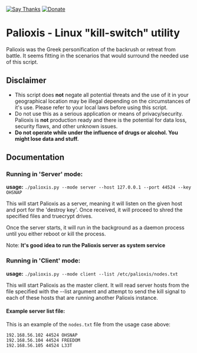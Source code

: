 [![Say Thanks](https://img.shields.io/badge/Say%20Thanks-!-1EAEDB.svg?style=flat)](https://saythanks.io/to/deadbits) [![Donate](https://img.shields.io/badge/donate-BTC-blue.svg?style=flat)](https://www.coinbase.com/deadbits)

# Palioxis - Linux "kill-switch" utility
Palioxis was the Greek personification of the backrush or retreat from battle. It seems fitting in the scenarios that would surround the needed use of this script.

## Disclaimer
* This script does **not** negate all potential threats and the use of it in your geographical location may be illegal depending on the circumstances of it's use. Please refer to your local laws before using this script.
* Do not use this as a serious application or means of privacy/security. Palioxis is **not** production ready and there is the potential for data loss, security flaws, and other unknown issues. 
* **Do not operate while under the influence of drugs or alcohol. You might lose data and stuff.**
 
## Documentation 
### Running in 'Server' mode:
**usage:** `./palioxis.py --mode server --host 127.0.0.1 --port 44524 --key OHSNAP`

This will start Palioxis as a server, meaning it will listen on the given host and port for the 'destroy key'. Once received, it will proceed to shred the specified files and truecrypt drives.
  
Once the server starts, it will run in the background as a daemon process until you either reboot or kill the process.

Note: **It's good idea to run the Palioxis server as system service**

### Running in 'Client' mode:
**usage:** `./palioxis.py --mode client --list /etc/palioxis/nodes.txt`
  
This will start Palioxis as the master client. It will read server hosts from the file specified with the --list argument and attempt to send the kill signal to each of these hosts that are running another Palioxis instance. 
 
#### Example server list file:
This is an example of the `nodes.txt` file from the usage case above:

```
192.168.56.102 44524 OHSNAP
192.168.56.104 44524 FREEDOM
192.168.56.105 44524 L33T
```

